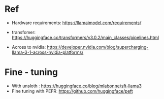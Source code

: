 # Ref
+ Hardware requirements: https://llamaimodel.com/requirements/
+ transfomer: https://huggingface.co/transformers/v3.0.2/main_classes/pipelines.html

+ Across to nvidia: https://developer.nvidia.com/blog/supercharging-llama-3-1-across-nvidia-platforms/

# Fine - tuning
+ With unsloth : https://huggingface.co/blog/mlabonne/sft-llama3
+ Fine tuning with PEFR: https://github.com/huggingface/peft